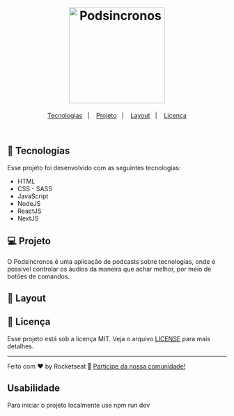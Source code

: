 <h1 align="center">
  <img alt="Podsincronos" title="Podsincronos" src="./src/logo.svg" width="220px" />
</h1>

<p align="center">
  <a href="#-tecnologias">Tecnologias</a>&nbsp;&nbsp;&nbsp;|&nbsp;&nbsp;&nbsp;
  <a href="#-projeto">Projeto</a>&nbsp;&nbsp;&nbsp;|&nbsp;&nbsp;&nbsp;
  <a href="#-layout">Layout</a>&nbsp;&nbsp;&nbsp;|&nbsp;&nbsp;&nbsp;
  <a href="#memo-licença">Licença</a>
</p>

<!-- <p align="center">
 <img src="https://img.shields.io/static/v1?label=PRs&message=welcome&color=49AA26&labelColor=000000" alt="PRs welcome!" />

  <img alt="License" src="https://img.shields.io/static/v1?label=license&message=MIT&color=49AA26&labelColor=000000">
</p> -->

<br>

<!-- <p align="center">
  <img alt="Podsincronos" src=".github/jobscalc.png" width="100%">
</p> -->

## 🚀 Tecnologias

Esse projeto foi desenvolvido com as seguintes tecnologias:

- HTML
- CSS - SASS
- JavaScript
- NodeJS
- ReactJS
- NextJS

## 💻 Projeto

O Podsincronos é uma aplicação de podcasts sobre tecnologias, onde é possível controlar os áudios da maneira que achar melhor, por meio de botões de comandos.

## 🔖 Layout

<!-- Você pode visualizar o layout do projeto através [desse link](https://www.figma.com/file/s4fytPFbDiSkv4GPSfKaLE/Jobs-Planning). É necessário ter conta no [Figma](https://figma.com) para acessá-lo. -->

## :memo: Licença

Esse projeto está sob a licença MIT. Veja o arquivo [LICENSE](.github/LICENSE.md) para mais detalhes.

---

Feito com ♥ by Rocketseat :wave: [Participe da nossa comunidade!](https://discordapp.com/invite/gCRAFhc)

## Usabilidade

Para iniciar o projeto localmente use npm run dev